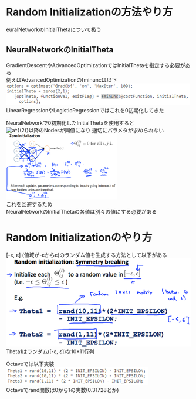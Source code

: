# Random Initializationの方法やり方
euralNetworkのInitialThetaについて扱う  

## NeuralNetworkのInitialTheta
GradientDescentやAdvancedOptimizationではInitialThetaを指定する必要がある  
例えばAdvancedOptimizationのfminuncは以下  
<img src="../../img/03_06_call_fminunc.png" >    
LinearRegressionやLogisticRegressionではこれを0初期化してきた  

NeuralNetworkで0初期化したInitialThetaを使用すると  
<img src="https://latex.codecogs.com/gif.latex?a^{(2)}" title="a^{(2)}" />以降のNodesが同値になり 適切にパラメタが求められない  
<img src="../../img/05_06_zero_initialization_in_neural_network.png" width=60% >    
これを回避するため  
NeuralNetworkのInitialThetaの各値は別々の値にする必要がある  

# Random Initializationのやり方
[-ε, ε] (値域が-εからε)のランダム値を生成する方法として以下がある  
<img src="../../img/05_06_random_initialization.png" >
Theta1はランダム([-ε, ε])な10*11行列  

Octaveでは以下実装  
<img src="../../img/05_06_random_initialization_in_octave.png" >  
Octaveでrand関数は0から1の実数(0.31728とか)  

